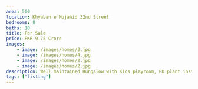 ```yaml
---
area: 500
location: Khyaban e Mujahid 32nd Street
bedrooms: 8
baths: 10
title: For Sale
price: PKR 9.75 Crore
images: 
    - image: /images/homes/3.jpg
    - image: /images/homes/4.jpg
    - image: /images/homes/2.jpg
    - image: /images/homes/2.jpg
description: Well maintained Bungalow with Kids playroom, RO plant installed, 2 separate electric meters.
tags: ["listing"]
---
```


